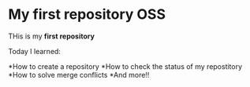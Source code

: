 # My first repository OSS

THis is my **first repository**

Today I learned:

*How to create a repository
*How to check the status of my repostitory
*How to solve merge conflicts
*And more!!
